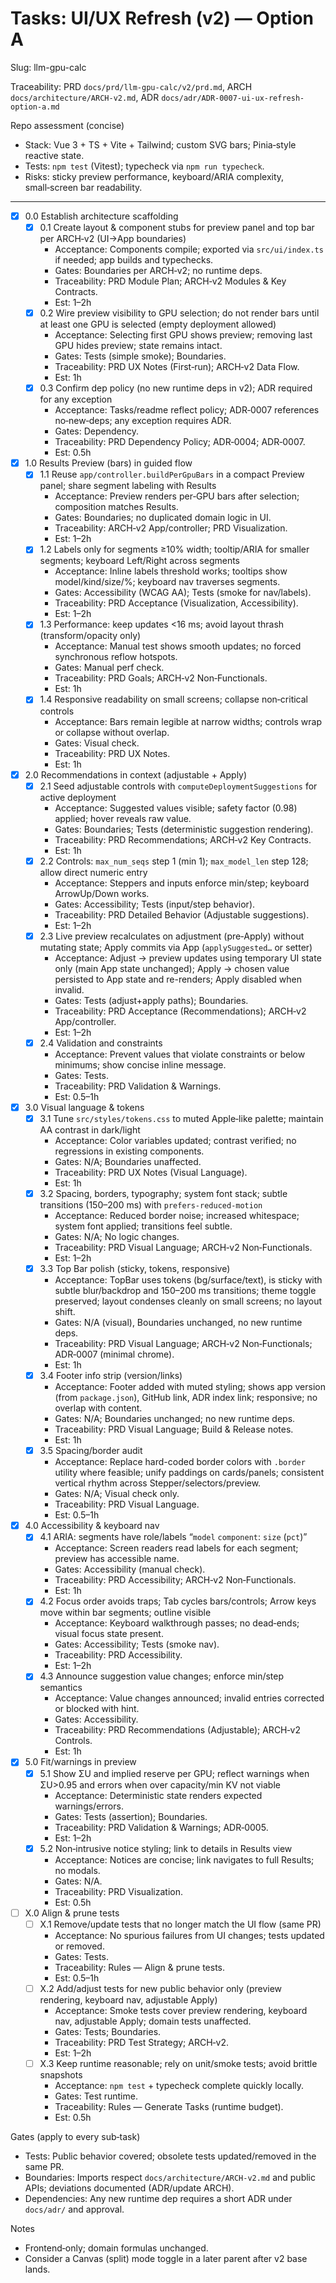 # Tasks: UI/UX Refresh (v2) — Option A

Slug: llm-gpu-calc

Traceability: PRD `docs/prd/llm-gpu-calc/v2/prd.md`, ARCH `docs/architecture/ARCH-v2.md`, ADR `docs/adr/ADR-0007-ui-ux-refresh-option-a.md`

Repo assessment (concise)

- Stack: Vue 3 + TS + Vite + Tailwind; custom SVG bars; Pinia‑style reactive state.
- Tests: `npm test` (Vitest); typecheck via `npm run typecheck`.
- Risks: sticky preview performance, keyboard/ARIA complexity, small‑screen bar readability.

---

- [x] 0.0 Establish architecture scaffolding
  - [x] 0.1 Create layout & component stubs for preview panel and top bar per ARCH‑v2 (UI→App boundaries)
    - Acceptance: Components compile; exported via `src/ui/index.ts` if needed; app builds and typechecks.
    - Gates: Boundaries per ARCH‑v2; no runtime deps.
    - Traceability: PRD Module Plan; ARCH‑v2 Modules & Key Contracts.
    - Est: 1–2h
  - [x] 0.2 Wire preview visibility to GPU selection; do not render bars until at least one GPU is selected (empty deployment allowed)
    - Acceptance: Selecting first GPU shows preview; removing last GPU hides preview; state remains intact.
    - Gates: Tests (simple smoke); Boundaries.
    - Traceability: PRD UX Notes (First‑run); ARCH‑v2 Data Flow.
    - Est: 1h
  - [x] 0.3 Confirm dep policy (no new runtime deps in v2); ADR required for any exception
    - Acceptance: Tasks/readme reflect policy; ADR‑0007 references no‑new‑deps; any exception requires ADR.
    - Gates: Dependency.
    - Traceability: PRD Dependency Policy; ADR‑0004; ADR‑0007.
    - Est: 0.5h

- [x] 1.0 Results Preview (bars) in guided flow
  - [x] 1.1 Reuse `app/controller.buildPerGpuBars` in a compact Preview panel; share segment labeling with Results
    - Acceptance: Preview renders per‑GPU bars after selection; composition matches Results.
    - Gates: Boundaries; no duplicated domain logic in UI.
    - Traceability: ARCH‑v2 App/controller; PRD Visualization.
    - Est: 1–2h
  - [x] 1.2 Labels only for segments ≥10% width; tooltip/ARIA for smaller segments; keyboard Left/Right across segments
    - Acceptance: Inline labels threshold works; tooltips show model/kind/size/%; keyboard nav traverses segments.
    - Gates: Accessibility (WCAG AA); Tests (smoke for nav/labels).
    - Traceability: PRD Acceptance (Visualization, Accessibility).
    - Est: 1–2h
  - [x] 1.3 Performance: keep updates <16 ms; avoid layout thrash (transform/opacity only)
    - Acceptance: Manual test shows smooth updates; no forced synchronous reflow hotspots.
    - Gates: Manual perf check.
    - Traceability: PRD Goals; ARCH‑v2 Non‑Functionals.
    - Est: 1h
  - [x] 1.4 Responsive readability on small screens; collapse non‑critical controls
    - Acceptance: Bars remain legible at narrow widths; controls wrap or collapse without overlap.
    - Gates: Visual check.
    - Traceability: PRD UX Notes.
    - Est: 1h

- [x] 2.0 Recommendations in context (adjustable + Apply)
  - [x] 2.1 Seed adjustable controls with `computeDeploymentSuggestions` for active deployment
    - Acceptance: Suggested values visible; safety factor (0.98) applied; hover reveals raw value.
    - Gates: Boundaries; Tests (deterministic suggestion rendering).
    - Traceability: PRD Recommendations; ARCH‑v2 Key Contracts.
    - Est: 1h
  - [x] 2.2 Controls: `max_num_seqs` step 1 (min 1); `max_model_len` step 128; allow direct numeric entry
    - Acceptance: Steppers and inputs enforce min/step; keyboard ArrowUp/Down works.
    - Gates: Accessibility; Tests (input/step behavior).
    - Traceability: PRD Detailed Behavior (Adjustable suggestions).
    - Est: 1–2h
  - [x] 2.3 Live preview recalculates on adjustment (pre‑Apply) without mutating state; Apply commits via App (`applySuggested…` or setter)
    - Acceptance: Adjust → preview updates using temporary UI state only (main App state unchanged); Apply → chosen value persisted to App state and re-renders; Apply disabled when invalid.
    - Gates: Tests (adjust+apply paths); Boundaries.
    - Traceability: PRD Acceptance (Recommendations); ARCH‑v2 App/controller.
    - Est: 1–2h
  - [x] 2.4 Validation and constraints
    - Acceptance: Prevent values that violate constraints or below minimums; show concise inline message.
    - Gates: Tests.
    - Traceability: PRD Validation & Warnings.
    - Est: 0.5–1h

- [x] 3.0 Visual language & tokens
  - [x] 3.1 Tune `src/styles/tokens.css` to muted Apple‑like palette; maintain AA contrast in dark/light
    - Acceptance: Color variables updated; contrast verified; no regressions in existing components.
    - Gates: N/A; Boundaries unaffected.
    - Traceability: PRD UX Notes (Visual Language).
    - Est: 1h
  - [x] 3.2 Spacing, borders, typography; system font stack; subtle transitions (150–200 ms) with `prefers-reduced-motion`
    - Acceptance: Reduced border noise; increased whitespace; system font applied; transitions feel subtle.
    - Gates: N/A; No logic changes.
    - Traceability: PRD Visual Language; ARCH‑v2 Non‑Functionals.
    - Est: 1–2h
  - [x] 3.3 Top Bar polish (sticky, tokens, responsive)
    - Acceptance: TopBar uses tokens (bg/surface/text), is sticky with subtle blur/backdrop and 150–200 ms transitions; theme toggle preserved; layout condenses cleanly on small screens; no layout shift.
    - Gates: N/A (visual), Boundaries unchanged, no new runtime deps.
    - Traceability: PRD Visual Language; ARCH‑v2 Non‑Functionals; ADR‑0007 (minimal chrome).
    - Est: 1h
  - [x] 3.4 Footer info strip (version/links)
    - Acceptance: Footer added with muted styling; shows app version (from `package.json`), GitHub link, ADR index link; responsive; no overlap with content.
    - Gates: N/A; Boundaries unchanged; no new runtime deps.
    - Traceability: PRD Visual Language; Build & Release notes.
    - Est: 1h
  - [x] 3.5 Spacing/border audit
    - Acceptance: Replace hard-coded border colors with `.border` utility where feasible; unify paddings on cards/panels; consistent vertical rhythm across Stepper/selectors/preview.
    - Gates: N/A; Visual check only.
    - Traceability: PRD Visual Language.
    - Est: 0.5–1h

- [x] 4.0 Accessibility & keyboard nav
  - [x] 4.1 ARIA: segments have role/labels “`model` `component`: `size` (`pct`)”
    - Acceptance: Screen readers read labels for each segment; preview has accessible name.
    - Gates: Accessibility (manual check).
    - Traceability: PRD Accessibility; ARCH‑v2 Non‑Functionals.
    - Est: 1h
  - [x] 4.2 Focus order avoids traps; Tab cycles bars/controls; Arrow keys move within bar segments; outline visible
    - Acceptance: Keyboard walkthrough passes; no dead‑ends; visual focus state present.
    - Gates: Accessibility; Tests (smoke nav).
    - Traceability: PRD Accessibility.
    - Est: 1–2h
  - [x] 4.3 Announce suggestion value changes; enforce min/step semantics
    - Acceptance: Value changes announced; invalid entries corrected or blocked with hint.
    - Gates: Accessibility.
    - Traceability: PRD Recommendations (Adjustable); ARCH‑v2 Controls.
    - Est: 1h

- [x] 5.0 Fit/warnings in preview
  - [x] 5.1 Show ΣU and implied reserve per GPU; reflect warnings when ΣU>0.95 and errors when over capacity/min KV not viable
    - Acceptance: Deterministic state renders expected warnings/errors.
    - Gates: Tests (assertion); Boundaries.
    - Traceability: PRD Validation & Warnings; ADR‑0005.
    - Est: 1–2h
  - [x] 5.2 Non‑intrusive notice styling; link to details in Results view
    - Acceptance: Notices are concise; link navigates to full Results; no modals.
    - Gates: N/A.
    - Traceability: PRD Visualization.
    - Est: 0.5h

- [ ] X.0 Align & prune tests
  - [ ] X.1 Remove/update tests that no longer match the UI flow (same PR)
    - Acceptance: No spurious failures from UI changes; tests updated or removed.
    - Gates: Tests.
    - Traceability: Rules — Align & prune tests.
    - Est: 0.5–1h
  - [ ] X.2 Add/adjust tests for new public behavior only (preview rendering, keyboard nav, adjustable Apply)
    - Acceptance: Smoke tests cover preview rendering, keyboard nav, adjustable Apply; domain tests unaffected.
    - Gates: Tests; Boundaries.
    - Traceability: PRD Test Strategy; ARCH‑v2.
    - Est: 1–2h
  - [ ] X.3 Keep runtime reasonable; rely on unit/smoke tests; avoid brittle snapshots
    - Acceptance: `npm test` + typecheck complete quickly locally.
    - Gates: Test runtime.
    - Traceability: Rules — Generate Tasks (runtime budget).
    - Est: 0.5h

Gates (apply to every sub‑task)

- Tests: Public behavior covered; obsolete tests updated/removed in the same PR.
- Boundaries: Imports respect `docs/architecture/ARCH-v2.md` and public APIs; deviations documented (ADR/update ARCH).
- Dependencies: Any new runtime dep requires a short ADR under `docs/adr/` and approval.

Notes

- Frontend‑only; domain formulas unchanged.
- Consider a Canvas (split) mode toggle in a later parent after v2 base lands.
